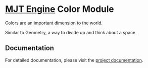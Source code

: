 # [MJT Engine](https://github.com/mjt-engine) Color Module

Colors are an important dimension to the world.

Similar to Geometry, a way to divide up and think about a space.


## Documentation

For detailed documentation, please visit the [project documentation](https://mjt-engine.github.io/parse/).